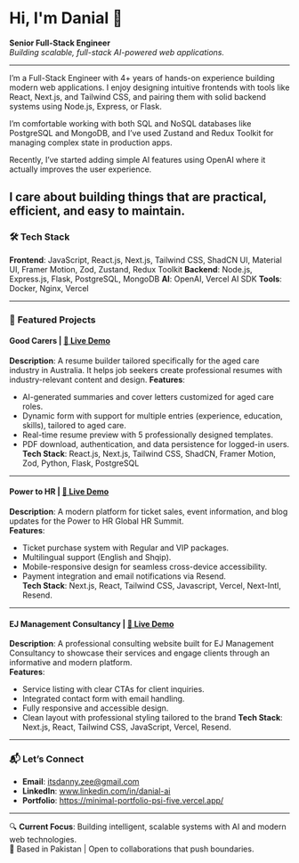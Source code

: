 # Hi, I'm Danial 👋  
**Senior Full-Stack Engineer**  
*Building scalable, full-stack AI-powered web applications.*  

---

I’m a Full-Stack Engineer with 4+ years of hands-on experience building modern web applications. I enjoy designing intuitive frontends with tools like React, Next.js, and Tailwind CSS, and pairing them with solid backend systems using Node.js, Express, or Flask.

I’m comfortable working with both SQL and NoSQL databases like PostgreSQL and MongoDB, and I’ve used Zustand and Redux Toolkit for managing complex state in production apps.

Recently, I’ve started adding simple AI features using OpenAI where it actually improves the user experience.

I care about building things that are practical, efficient, and easy to maintain.
---

### 🛠️ **Tech Stack**  
**Frontend**: JavaScript, React.js, Next.js, Tailwind CSS, ShadCN UI, Material UI, Framer Motion, Zod, Zustand, Redux Toolkit 
**Backend**: Node.js, Express.js, Flask, PostgreSQL, MongoDB 
**AI**: OpenAI, Vercel AI SDK
**Tools**: Docker, Nginx, Vercel

---

### 🚀 **Featured Projects**  

#### **Good Carers** | [🔗 Live Demo]( https://careloops-frontend.vercel.app )   

**Description**: A resume builder tailored specifically for the aged care industry in Australia. It helps job seekers create professional resumes with industry-relevant content and design. 
**Features**:  
- AI-generated summaries and cover letters customized for aged care roles.
- Dynamic form with support for multiple entries (experience, education, skills), tailored to aged care.
- Real-time resume preview with 5 professionally designed templates.
- PDF download, authentication, and data persistence for logged-in users.
**Tech Stack**: React.js, Next.js, Tailwind CSS, ShadCN, Framer Motion, Zod, Python, Flask, PostgreSQL

---

#### **Power to HR** | [🔗 Live Demo]( https://www.powertohr.com )   

**Description**: A modern platform for ticket sales, event information, and blog updates for the Power to HR Global HR Summit.  
**Features**:  
- Ticket purchase system with Regular and VIP packages.  
- Multilingual support (English and Shqip).  
- Mobile-responsive design for seamless cross-device accessibility.  
- Payment integration and email notifications via Resend.  
**Tech Stack**: Next.js, React, Tailwind CSS, Javascript, Vercel, Next-Intl, Resend.  

---

#### **EJ Management Consultancy** | [🔗 Live Demo]( https://www.ejmanagement.co.uk )   

**Description**: A professional consulting website built for EJ Management Consultancy to showcase their services and engage clients through an informative and modern platform.  
**Features**:  
- Service listing with clear CTAs for client inquiries.
- Integrated contact form with email handling.
- Fully responsive and accessible design.
- Clean layout with professional styling tailored to the brand 
**Tech Stack**: Next.js, React, Tailwind CSS, JavaScript, Vercel, Resend.  

---

### 📬 **Let’s Connect**  
- **Email**: itsdanny.zee@gmail.com  
- **LinkedIn**: www.linkedin.com/in/danial-ai  
- **Portfolio**: https://minimal-portfolio-psi-five.vercel.app/

---

🔍 **Current Focus**: Building intelligent, scalable systems with AI and modern web technologies.  
📍 Based in Pakistan | Open to collaborations that push boundaries.  
